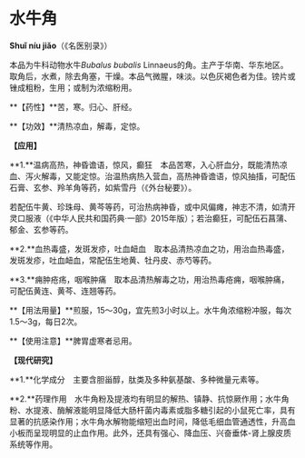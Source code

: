 # 水牛角

**Shuǐ níu jiǎo**（《名医别录》）

本品为牛科动物水牛*Bubalus bubalis* Linnaeus的角。主产于华南、华东地区。取角后，水煮，除去角塞，干燥。本品气微腥，味淡。以色灰褐色者为佳。镑片或锉成粗粉，生用；或制为浓缩粉用。

**【药性】**苦，寒。归心、肝经。

**【功效】**清热凉血，解毒，定惊。

**【应用】**

**1.**温病高热，神昏谵语，惊风，癫狂　本品苦寒，入心肝血分，既能清热凉血、泻火解毒，又能定惊。治温热病热入营血，高热神昏谵语，惊风抽搐，可配伍石膏、玄参、羚羊角等药，如紫雪丹（《外台秘要》）。

若配伍牛黄、珍珠母、黄芩等药，可治热病神昏，或中风偏瘫，神志不清，如清开灵口服液（《中华人民共和国药典·一部》2015年版）；若治癫狂，可配伍石菖蒲、郁金、玄参等药。

**2.**血热毒盛，发斑发疹，吐血衄血　取本品清热凉血之功，用治血热毒盛，发斑发疹，吐血衄血，常配伍生地黄、牡丹皮、赤芍等药。

**3.**痈肿疮疡，咽喉肿痛　取本品清热解毒之功，用治热毒疮痈，咽喉肿痛，可配伍黄连、黄芩、连翘等药。

**【用法用量】**煎服，15～30g，宜先煎3小时以上。水牛角浓缩粉冲服，每次1.5～3g，每日2次。

**【使用注意】**脾胃虚寒者忌用。

**【现代研究】**

**1.**化学成分　主要含胆甾醇，肽类及多种氨基酸、多种微量元素等。

**2.**药理作用　水牛角粉及提液均有明显的解热、镇静、抗惊厥作用；水牛角粉、水提液、酶解液能明显降低大肠杆菌内毒素或脂多糖引起的小鼠死亡率，具有显著的抗感染作用；水牛角水解物能缩短出血时间，降低毛细血管通透性，升高血小板而呈现明显的止血作用。此外，还具有强心、降血压、兴奋垂体-肾上腺皮质系统等作用。